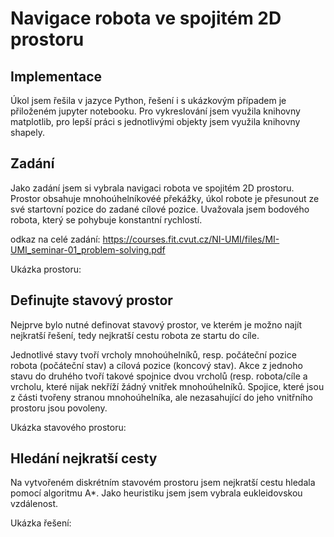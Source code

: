 # Navigace robota ve spojitém 2D prostoru

## Implementace

Úkol jsem řešila v jazyce Python, řešení i s ukázkovým případem je přiloženém jupyter notebooku. Pro vykreslování jsem využila knihovny matplotlib, pro lepší práci s jednotlivými objekty jsem využila knihovny shapely.


## Zadání
Jako zadání jsem si vybrala navigaci robota ve spojitém 2D prostoru. Prostor obsahuje mnohoúhelníkovéé překážky, úkol robote je přesunout ze své startovní pozice do zadané cílové pozice. Uvažovala jsem bodového robota, který se pohybuje konstantní rychlostí.

odkaz na celé zadání:
https://courses.fit.cvut.cz/NI-UMI/files/MI-UMI_seminar-01_problem-solving.pdf

Ukázka prostoru:


## Definujte stavový prostor

Nejprve bylo nutné definovat stavový prostor, ve kterém je možno najít nejkratší řešení, tedy nejkratší cestu robota ze startu do cíle. 

Jednotlivé stavy tvoří vrcholy mnohoúhelníků, resp. počáteční pozice robota (počáteční stav) a cílová pozice (koncový stav). Akce z jednoho stavu do druhého tvoří takové spojnice dvou vrcholů (resp. robota/cíle a vrcholu, které nijak nekříží žádný vnitřek mnohoúhelníků. Spojice, které jsou z části tvořeny stranou mnohoúhelníka, ale nezasahující do jeho vnitřního prostoru jsou povoleny.


Ukázka stavového prostoru:

## Hledání nejkratší cesty
Na vytvořeném diskrétním stavovém prostoru jsem nejkratší cestu hledala pomocí algoritmu A*. Jako heuristiku jsem jsem vybrala eukleidovskou vzdálenost.

Ukázka řešení:


